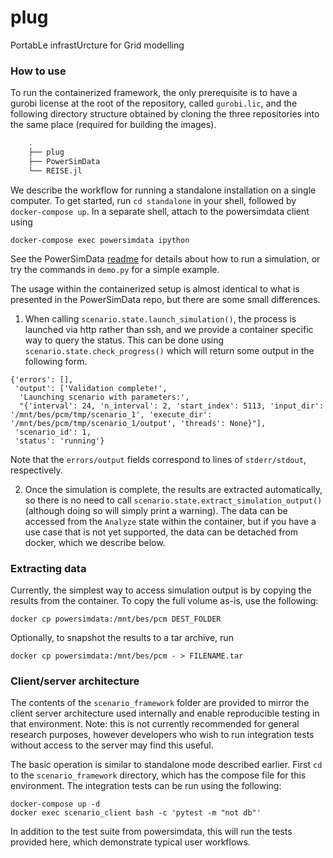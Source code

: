 # plug
PortabLe infrastUrcture for Grid modelling


### How to use
To run the containerized framework, the only prerequisite is to have a gurobi
license at the root of the repository, called `gurobi.lic`, and the following directory structure
obtained by cloning the three repositories into the same place (required for building the images).


```bash
    .
    ├── plug
    ├── PowerSimData
    └── REISE.jl
```

We describe the workflow for running a standalone installation on a single
computer. To get started, run `cd standalone` in your shell, followed by
`docker-compose up`. In a separate shell, attach to the powersimdata client using

```
docker-compose exec powersimdata ipython
```

See the PowerSimData [readme](https://github.com/Breakthrough-Energy/PowerSimData) for details 
about how to run a simulation, or try the commands in `demo.py` for a simple example.

The usage within the containerized setup is almost identical to what is
presented in the PowerSimData repo, but there are some small differences. 

1) When calling `scenario.state.launch_simulation()`, the process is launched
via http rather than ssh, and we provide a container specific way to query the
status. This can be done using `scenario.state.check_progress()` which will
return some output in the following form.

```
{'errors': [],
 'output': ['Validation complete!',
  'Launching scenario with parameters:',
  "{'interval': 24, 'n_interval': 2, 'start_index': 5113, 'input_dir': '/mnt/bes/pcm/tmp/scenario_1', 'execute_dir': '/mnt/bes/pcm/tmp/scenario_1/output', 'threads': None}"],
 'scenario_id': 1,
 'status': 'running'}
```

Note that the `errors/output` fields correspond to lines of
`stderr/stdout`, respectively.

2) Once the simulation is complete, the results are extracted automatically, so
there is no need to call `scenario.state.extract_simulation_output()` (although
doing so will simply print a warning). The data can be accessed from the
`Analyze` state within the container, but if you have a use case that is not
yet supported, the data can be detached from docker, which we describe below.

### Extracting data
Currently, the simplest way to access simulation output is by copying the
results from the container. To copy the full volume as-is, use the following:

```
docker cp powersimdata:/mnt/bes/pcm DEST_FOLDER
```

Optionally, to snapshot the results to a tar archive, run

```
docker cp powersimdata:/mnt/bes/pcm - > FILENAME.tar
```

### Client/server architecture

The contents of the `scenario_framework` folder are provided to mirror the client server
architecture used internally and enable reproducible testing in that
environment. Note: this is not currently recommended for general research
purposes, however developers who wish to run integration tests without access
to the server may find this useful.

The basic operation is similar to standalone mode described earlier. First `cd`
to the `scenario_framework` directory, which has the compose file for this
environment. The integration tests can be run using the following:

```
docker-compose up -d
docker exec scenario_client bash -c 'pytest -m "not db"'
```

In addition to the test suite from powersimdata, this will run the tests
provided here, which demonstrate typical user workflows. 
